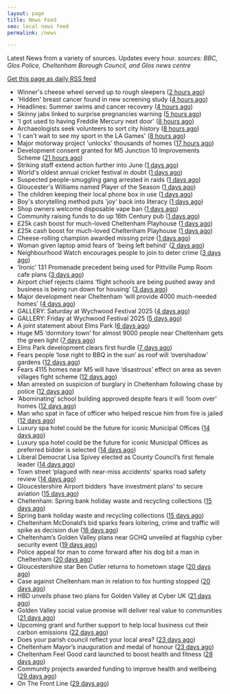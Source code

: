 ```yaml
---
layout: page
title: News Feed
seo: local news feed
permalink: /news

---
```


Latest News from a variety of sources. Updates every hour.
_sources: BBC, Glos Police, Cheltenham Borough Council, and Glos news centre_

[Get this page as daily RSS feed](/daily.rss)

<!-- news_marker starts -->
- Winner's cheese wheel served up to rough sleepers ([2 hours ago](https://www.bbc.com/news/articles/cvg9z4l01ygo))
- 'Hidden' breast cancer found in new screening study ([4 hours ago](https://www.bbc.com/news/articles/cd90g95q8v0o))
- Headlines: Summer swims and cancer recovery ([4 hours ago](https://www.bbc.com/news/articles/ckgxpzv9r41o))
- Skinny jabs linked to surprise pregnancies warning ([5 hours ago](https://www.bbc.co.uk/sounds/play/p0lgh4cd))
- 'I got used to having Freddie Mercury next door' ([8 hours ago](https://www.bbc.com/news/articles/cp8ydj0kplyo))
- Archaeologists seek volunteers to sort city history ([8 hours ago](https://www.bbc.com/news/articles/cgj8z5vj2n4o))
- 'I can't wait to see my sport in the LA Games' ([8 hours ago](https://www.bbc.com/news/articles/cjdz8yyl92ro))
- Major motorway project 'unlocks' thousands of homes ([17 hours ago](https://www.bbc.com/news/articles/cvgnz6eyr22o))
- Development consent granted for M5 Junction 10 Improvements Scheme ([21 hours ago](https://gloucesternewscentre.co.uk/development-consent-granted-for-m5-junction-10-improvements-scheme/))
- Striking staff extend action further into June ([1 days ago](https://www.bbc.com/news/articles/cz9y0dnl0k3o))
- World's oldest annual cricket festival in doubt ([1 days ago](https://www.bbc.com/news/articles/cvgvlx1ve79o))
- Suspected people-smuggling gang arrested in raids ([1 days ago](https://www.bbc.com/news/articles/cx2j67x49pwo))
- Gloucester's Williams named Player of the Season ([1 days ago](https://www.bbc.com/sport/rugby-union/articles/c1kvr1gerj3o))
- The children keeping their local phone box in use ([1 days ago](https://www.bbc.com/news/articles/c1dekpd164no))
- Boy's storytelling method puts 'joy' back into literacy ([1 days ago](https://www.bbc.com/news/articles/c6268ykxkdno))
- Shop owners welcome disposable vape ban ([1 days ago](https://www.bbc.com/news/articles/cgle5pgy4lgo))
- Community raising funds to do up 16th Century pub ([1 days ago](https://www.bbc.com/news/articles/c1kvgy4p4nwo))
- £25k cash boost for much-loved Cheltenham Playhouse ([1 days ago](https://gloucesternewscentre.co.uk/25k-cash-boost-for-much-loved-cheltenham-playhouse/))
- £25k cash boost for much-loved Cheltenham Playhouse ([1 days ago](https://www.cheltenham.gov.uk/news/article/3017/25k_cash_boost_for_much-loved_cheltenham_playhouse))
- Cheese-rolling champion awarded missing prize ([1 days ago](https://www.bbc.com/news/articles/clyzjzkz2v1o))
- Woman given laptop amid fears of 'being left behind' ([2 days ago](https://www.bbc.com/news/articles/cy8nvm5v5ymo))
- Neighbourhood Watch encourages people to join to deter crime ([3 days ago](https://gloucesternewscentre.co.uk/neighbourhood-watch-encourages-people-to-join-to-deter-crime/))
- ‘Ironic’ 131 Promenade precedent being used for Pittville Pump Room cafe plans ([3 days ago](https://gloucesternewscentre.co.uk/ironic-131-promenade-precedent-being-used-for-pittville-pump-room-cafe-plans/))
- Airport chief rejects claims ‘flight schools are being pushed away and business is being run down for housing’ ([3 days ago](https://gloucesternewscentre.co.uk/airport-chief-rejects-claims-flight-schools-are-being-pushed-away-and-business-is-being-run-down-for-housing/))
- Major development near Cheltenham ‘will provide 4000 much-needed homes’ ([4 days ago](https://gloucesternewscentre.co.uk/major-development-near-cheltenham-will-provide-4000-much-needed-homes/))
- GALLERY: Saturday at Wychwood Festival 2025 ([4 days ago](https://gloucesternewscentre.co.uk/gallery-saturday-at-wychwood-festival-2025/))
- GALLERY: Friday at Wychwood Festival 2025 ([5 days ago](https://gloucesternewscentre.co.uk/gallery-friday-at-wychwood-festival-2025/))
- A joint statement about Elms Park ([6 days ago](https://www.cheltenham.gov.uk/news/article/3015/a_joint_statement_about_elms_park))
- Huge M5 ‘dormitory town’ for almost 9000 people near Cheltenham gets the green light ([7 days ago](https://gloucesternewscentre.co.uk/huge-m5-dormitory-town-for-almost-9000-people-near-cheltenham-gets-the-green-light/))
- Elms Park development clears first hurdle ([7 days ago](https://gloucesternewscentre.co.uk/elms-park-development-clears-first-hurdle/))
- Fears people ‘lose right to BBQ in the sun’ as roof will ‘overshadow’ gardens ([12 days ago](https://gloucesternewscentre.co.uk/fears-people-lose-right-to-bbq-in-the-sun-as-roof-will-overshadow-gardens/))
- Fears 4115 homes near M5 will have ‘disastrous’ effect on area as seven villages fight scheme ([12 days ago](https://gloucesternewscentre.co.uk/fears-4115-homes-near-m5-will-have-disastrous-effect-on-area-as-seven-villages-fight-scheme/))
- Man arrested on suspicion of burglary in Cheltenham following chase by police ([12 days ago](https://gloucesternewscentre.co.uk/man-arrested-on-suspicion-of-burglary-in-cheltenham-following-chase-by-police/))
- ‘Abominating’ school building approved despite fears it will ‘loom over’ homes ([12 days ago](https://gloucesternewscentre.co.uk/abominating-school-building-approved-despite-fears-it-will-loom-over-homes/))
- Man who spat in face of officer who helped rescue him from fire is jailed ([12 days ago](https://gloucesternewscentre.co.uk/man-who-spat-in-face-of-officer-who-helped-rescue-him-from-fire-is-jailed/))
- Luxury spa hotel could be the future for iconic Municipal Offices ([14 days ago](https://gloucesternewscentre.co.uk/luxury-spa-hotel-could-be-the-future-for-iconic-municipal-offices/))
- Luxury spa hotel could be the future for iconic Municipal Offices as preferred bidder is selected ([14 days ago](https://www.cheltenham.gov.uk/news/article/3014/luxury_spa_hotel_could_be_the_future_for_iconic_municipal_offices_as_preferred_bidder_is_selected))
- Liberal Democrat Lisa Spivey elected as County Council’s first female leader ([14 days ago](https://gloucesternewscentre.co.uk/liberal-democrat-lisa-spivey-elected-as-county-councils-first-female-leader/))
- Town street ‘plagued with near-miss accidents’ sparks road safety review ([14 days ago](https://gloucesternewscentre.co.uk/town-street-plagued-with-near-miss-accidents-sparks-road-safety-review/))
- Gloucestershire Airport bidders ‘have investment plans’ to secure aviation ([15 days ago](https://gloucesternewscentre.co.uk/gloucestershire-airport-bidders-have-investment-plans-to-secure-aviation/))
- Cheltenham: Spring bank holiday waste and recycling collections ([15 days ago](https://gloucesternewscentre.co.uk/cheltenham-spring-bank-holiday-waste-and-recycling-collections/))
- Spring bank holiday waste and recycling collections ([15 days ago](https://www.cheltenham.gov.uk/news/article/3013/spring_bank_holiday_waste_and_recycling_collections))
- Cheltenham McDonald’s bid sparks fears loitering, crime and traffic will spike as decision due ([16 days ago](https://gloucesternewscentre.co.uk/cheltenham-mcdonalds-bid-sparks-fears-loitering-crime-and-traffic-will-spike-as-decision-due/))
- Cheltenham’s Golden Valley plans near GCHQ unveiled at flagship cyber security event ([19 days ago](https://gloucesternewscentre.co.uk/cheltenhams-golden-valley-plans-near-gchq-unveiled-at-flagship-cyber-security-event/))
- Police appeal for man to come forward after his dog bit a man in Cheltenham ([20 days ago](https://gloucesternewscentre.co.uk/police-appeal-for-man-to-come-forward-after-his-dog-bit-a-man-in-cheltenham/))
- Gloucestershire star Ben Cutler returns to hometown stage ([20 days ago](https://gloucesternewscentre.co.uk/gloucestershire-star-ben-cutler-returns-to-hometown-stage/))
- Case against Cheltenham man in relation to fox hunting stopped ([20 days ago](https://gloucesternewscentre.co.uk/case-against-cheltenham-man-in-relation-to-fox-hunting-stopped/))
- HBD unveils phase two plans for Golden Valley at Cyber UK ([21 days ago](https://www.cheltenham.gov.uk/news/article/3012/hbd_unveils_phase_two_plans_for_golden_valley_at_cyber_uk))
- Golden Valley social value promise will deliver real value to communities ([21 days ago](https://www.cheltenham.gov.uk/news/article/3011/golden_valley_social_value_promise_will_deliver_real_value_to_communities))
- Upcoming grant and further support to help local business cut their carbon emissions ([22 days ago](https://www.cheltenham.gov.uk/news/article/3010/upcoming_grant_and_further_support_to_help_local_business_cut_their_carbon_emissions))
- Does your parish council reflect your local area? ([23 days ago](https://www.cheltenham.gov.uk/news/article/3009/does_your_parish_council_reflect_your_local_area))
- Cheltenham Mayor’s inauguration and medal of honour ([23 days ago](https://www.cheltenham.gov.uk/news/article/3008/cheltenham_mayors_inauguration_and_medal_of_honour))
- Cheltenham Feel Good card launched to boost health and fitness ([28 days ago](https://www.cheltenham.gov.uk/news/article/3007/cheltenham_feel_good_card_launched_to_boost_health_and_fitness))
- Community projects awarded funding to improve health and wellbeing ([29 days ago](https://www.cheltenham.gov.uk/news/article/3006/community_projects_awarded_funding_to_improve_health_and_wellbeing))
- On The Front Line ([29 days ago](https://www.bbc.co.uk/iplayer/episode/m002bzh5))

<!-- news_marker ends -->

